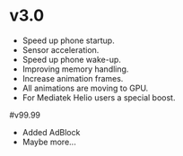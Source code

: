 # v3.0

- Speed ​​up phone startup.
- Sensor acceleration.
- Speed ​​up phone wake-up.
- Improving memory handling.
- Increase animation frames.
- All animations are moving to GPU.
- For Mediatek Helio users a special boost.

#v99.99

- Added AdBlock
- Maybe more...

